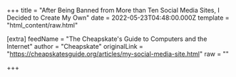 
+++
title = "After Being Banned from More than Ten Social Media Sites, I Decided to Create My Own"
date = 2022-05-23T04:48:00.000Z
template = "html_content/raw.html"

[extra]
feedName = "The Cheapskate's Guide to Computers and the Internet"
author = "Cheapskate"
originalLink = "https://cheapskatesguide.org/articles/my-social-media-site.html"
raw = ""

+++

